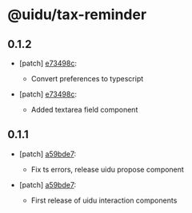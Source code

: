 # @uidu/tax-reminder

## 0.1.2
- [patch] [e73498c](https://github.org/uidu-org/guidu/commits/e73498c):

  - Convert preferences to typescript
- [patch] [e73498c](https://github.org/uidu-org/guidu/commits/e73498c):

  - Added textarea field component

## 0.1.1
- [patch] [a59bde7](https://github.org/uidu-org/guidu/commits/a59bde7):

  - Fix ts errors, release uidu propose component
- [patch] [a59bde7](https://github.org/uidu-org/guidu/commits/a59bde7):

  - First release of uidu interaction components
